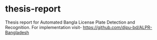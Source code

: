 # thesis-report
Thesis report for Automated Bangla License Plate Detection and Recognition. For implementation visit- https://github.com/dipu-bd/ALPR-Bangladesh
